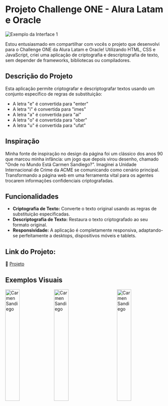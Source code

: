 # Projeto Challenge ONE - Alura Latam e Oracle
![Exemplo da Interface 1](https://media.licdn.com/dms/image/D4D22AQFs52VzF7uhLg/feedshare-shrink_1280/0/1711646950828?e=1720656000&v=beta&t=m76NlYRq1SYnK0anfio5eSPEzljrUY3dvU-dgjcgL5I)

Estou entusiasmado em compartilhar com vocês o projeto que desenvolvi para o Challenge ONE da Alura Latam e Oracle! Utilizando HTML, CSS e JavaScript, criei uma aplicação de criptografia e descriptografia de texto, sem depender de frameworks, bibliotecas ou compiladores.

## Descrição do Projeto

Esta aplicação permite criptografar e descriptografar textos usando um conjunto específico de regras de substituição:

- A letra "e" é convertida para "enter"
- A letra "i" é convertida para "imes"
- A letra "a" é convertida para "ai"
- A letra "o" é convertida para "ober"
- A letra "u" é convertida para "ufat"

## Inspiração

Minha fonte de inspiração no design da página foi um clássico dos anos 90 que marcou minha infância: um jogo que depois virou desenho, chamado "Onde no Mundo Está Carmen Sandiego?". Imaginei a Unidade Internacional de Crime da ACME se comunicando como cenário principal. Transformando a página web em uma ferramenta vital para os agentes trocarem informações confidenciais criptografadas.

## Funcionalidades

- **Criptografia de Texto:** Converte o texto original usando as regras de substituição especificadas.
- **Descriptografia de Texto:** Restaura o texto criptografado ao seu formato original.
- **Responsividade:** A aplicação é completamente responsiva, adaptando-se perfeitamente a desktops, dispositivos móveis e tablets.

## Link do Projeto:

🔗 [Projeto](https://lnkd.in/dMNTBTbf)

## Exemplos Visuais

<img src="https://media.licdn.com/dms/image/D4D22AQFRiR92BNzvwQ/feedshare-shrink_1280/0/1711646950731?e=1720656000&v=beta&t=as-CzWmjhuwz775xLt3xTxhoDQlqyORmDOeniSADO5w" alt="Carmen Sandiego" align="left" alt="yoda" width="30%" height=auto>
<img src="https://media.licdn.com/dms/image/D4D22AQGbXm29UXFl2w/feedshare-shrink_1280/0/1711646950631?e=1720656000&v=beta&t=11i_hnob-NUp9XqTqQMuVzEdg58U_Zu5D3GQqfkqrx4" alt="Carmen Sandiego" align="left" alt="yoda" width="30%" height=auto>
<img src="https://media.licdn.com/dms/image/D4D22AQG5Ifdvm4JmYQ/feedshare-shrink_1280/0/1711646950490?e=1720656000&v=beta&t=j0qPf-gf5WoUfOF9WZqpIsSwkrg3wteZoZPVCSlRFiI" alt="Carmen Sandiego" align="right" alt="yoda" width="30%" height=auto>
